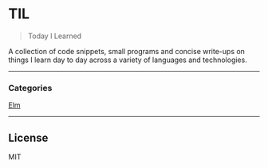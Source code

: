 # TIL

> Today I Learned

A collection of code snippets, small programs and concise write-ups on things I learn day to day across a variety of languages and technologies.

---

### Categories

[Elm](https://github.com/Bema/til/tree/master/elm)

---
## License

MIT
